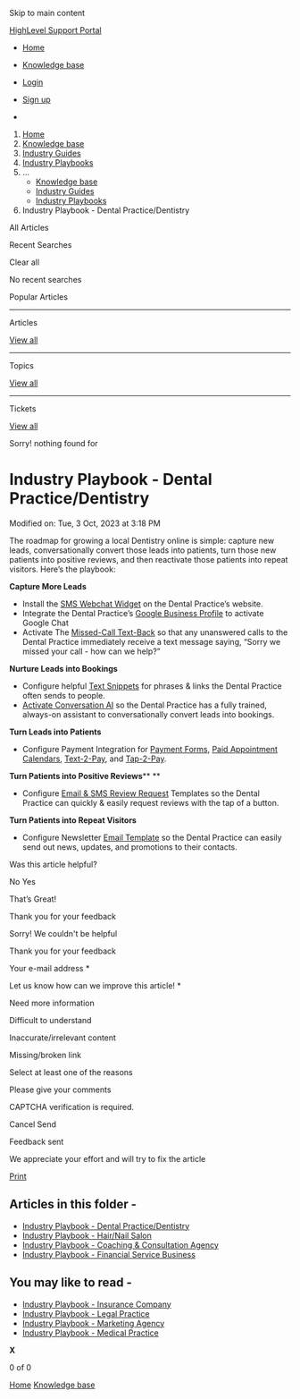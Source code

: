 Skip to main content

[ HighLevel Support Portal ](https://help.gohighlevel.com)

  * [ Home ](/support/home)
  * [ Knowledge base ](/support/solutions)

  * [Login](/support/login)
  * [Sign up](/support/signup)
  * 

  1. [Home](/support/home)
  2. [Knowledge base](/support/solutions)
  3. [Industry Guides](/support/solutions/155000000042)
  4. [Industry Playbooks](/support/solutions/folders/155000000149)
  5. ... 
     * [Knowledge base](/support/solutions)
     * [Industry Guides](/support/solutions/155000000042)
     * [Industry Playbooks](/support/solutions/folders/155000000149)
  6. Industry Playbook - Dental Practice/Dentistry

All  Articles 

Recent Searches

Clear all

No recent searches

Popular Articles

* * *

Articles

[View all](/support/search/solutions)

* * *

Topics

[View all](/support/search/topics)

* * *

Tickets

[View all](/support/search/tickets)

Sorry! nothing found for   

# Industry Playbook - Dental Practice/Dentistry

Modified on: Tue, 3 Oct, 2023 at 3:18 PM

The roadmap for growing a local Dentistry online is simple: capture new leads, conversationally convert those leads into patients, turn those new patients into positive reviews, and then reactivate those patients into repeat visitors. Here’s the playbook:

**Capture More Leads**

  * Install the [SMS Webchat Widget](https://help.gohighlevel.com/support/solutions/articles/48000984860-highlevel-chat-widget-how-to-add-it-to-your-pages-in-minutes) on the Dental Practice’s website.
  * Integrate the Dental Practice’s [Google Business Profile](https://help.gohighlevel.com/support/solutions/articles/48001222899-how-to-integrate-your-gmb-into-the-crm) to activate Google Chat
  * Activate The [Missed-Call Text-Back](https://help.gohighlevel.com/support/solutions/articles/48001239140-where-and-how-to-configure-the-missed-call-text-back-feature) so that any unanswered calls to the Dental Practice immediately receive a text message saying, “Sorry we missed your call - how can we help?”

**Nurture Leads into Bookings**

  * Configure helpful [Text Snippets](https://help.gohighlevel.com/support/solutions/articles/155000000890-message-templates-snippets-) for phrases & links the Dental Practice often sends to people.
  * [Activate Conversation AI](https://help.gohighlevel.com/support/solutions/articles/155000000210-how-to-use-conversation-ai-in-your-appointment-bookings-) so the Dental Practice has a fully trained, always-on assistant to conversationally convert leads into bookings.

**Turn Leads into Patients**

  * Configure Payment Integration for [Payment Forms](https://help.gohighlevel.com/support/solutions/articles/155000000559-selling-products-on-order-forms-with-available-payment-providers-faqs), [Paid Appointment Calendars](https://help.gohighlevel.com/support/solutions/articles/155000000875-calendar-payments), [Text-2-Pay](https://help.gohighlevel.com/support/solutions/articles/48001202185-text-to-pay-links), and [Tap-2-Pay](https://help.gohighlevel.com/support/solutions/articles/155000000950-tap-to-pay).

**Turn Patients into Positive Reviews**** **

  * Configure [Email & SMS Review Request](https://help.gohighlevel.com/a/solutions/articles/48001222668?portalId=48000045315) Templates so the Dental Practice can quickly & easily request reviews with the tap of a button.

**Turn Patients into Repeat Visitors**

  * Configure Newsletter [Email Template](https://help.gohighlevel.com/support/solutions/articles/48001215255-email-templates-vs-email-campaigns) so the Dental Practice can easily send out news, updates, and promotions to their contacts.

Was this article helpful?

No  Yes 

That’s Great!

Thank you for your feedback

Sorry! We couldn't be helpful

Thank you for your feedback

Your e-mail address *

Let us know how can we improve this article! *

Need more information 

Difficult to understand 

Inaccurate/irrelevant content 

Missing/broken link 

Select at least one of the reasons 

Please give your comments 

CAPTCHA verification is required. 

Cancel  Send 

Feedback sent

We appreciate your effort and will try to fix the article

[Print](javascript:print\(\))

## Articles in this folder -

  * [Industry Playbook - Dental Practice/Dentistry](/support/solutions/articles/155000000955-industry-playbook-dental-practice-dentistry)
  * [Industry Playbook - Hair/Nail Salon](/support/solutions/articles/155000000957-industry-playbook-hair-nail-salon)
  * [Industry Playbook - Coaching & Consultation Agency](/support/solutions/articles/155000000958-industry-playbook-coaching-consultation-agency)
  * [Industry Playbook - Financial Service Business](/support/solutions/articles/155000000959-industry-playbook-financial-service-business)

## You may like to read -

  * [Industry Playbook - Insurance Company](/support/solutions/articles/155000000962-industry-playbook-insurance-company)
  * [Industry Playbook - Legal Practice](/support/solutions/articles/155000000963-industry-playbook-legal-practice)
  * [Industry Playbook - Marketing Agency](/support/solutions/articles/155000000964-industry-playbook-marketing-agency)
  * [Industry Playbook - Medical Practice](/support/solutions/articles/155000000965-industry-playbook-medical-practice)

**X**

0 of 0 []()

[Home](/support/home) [Knowledge base](/support/solutions)
